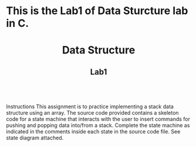 # This is the Lab1 of Data Sturcture lab in C.
<header>
<h1>Data Structure</h1>
<h2>Lab1</h2>
</header>
<br>
Instructions
This assignment is to practice implementing a stack data structure using an array. The source code provided contains a skeleton code for a state machine that interacts with the user to insert commands for pushing and popping data into/from a stack. Complete the state machine as indicated in the comments inside each state in the source code file. See state diagram attached.